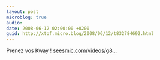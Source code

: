 ```yaml
---
layout: post
microblog: true
audio: 
date: 2008-06-12 02:00:00 +0200
guid: http://xtof.micro.blog/2008/06/12/t832784692.html
---
```

Prenez vos Kway ! [seesmic.com/videos/g8...](http://seesmic.com/videos/g8qTnoZePe)
